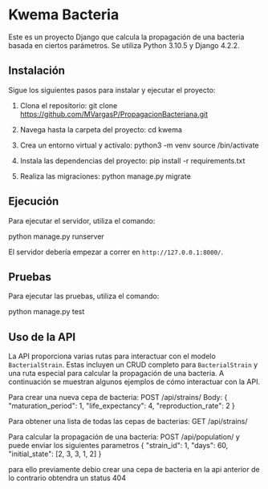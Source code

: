 # Kwema Bacteria

Este es un proyecto Django que calcula la propagación de una bacteria basada en ciertos parámetros. Se utiliza Python 3.10.5 y Django 4.2.2.

## Instalación

Sigue los siguientes pasos para instalar y ejecutar el proyecto:

1. Clona el repositorio:
git clone https://github.com/MVargasP/PropagacionBacteriana.git


2. Navega hasta la carpeta del proyecto:
cd kwema


3. Crea un entorno virtual y actívalo:
python3 -m venv <nombre de tu entorno virtual>
source <nombre de tu entorno virtual>/bin/activate


4. Instala las dependencias del proyecto:
pip install -r requirements.txt

5. Realiza las migraciones:
python manage.py migrate

## Ejecución

Para ejecutar el servidor, utiliza el comando:

python manage.py runserver


El servidor debería empezar a correr en `http://127.0.0.1:8000/`.

## Pruebas

Para ejecutar las pruebas, utiliza el comando:

python manage.py test


## Uso de la API

La API proporciona varias rutas para interactuar con el modelo `BacterialStrain`. Estas incluyen un CRUD completo para `BacterialStrain` y una ruta especial para calcular la propagación de una bacteria. A continuación se muestran algunos ejemplos de cómo interactuar con la API.

Para crear una nueva cepa de bacteria:
POST /api/strains/
Body: {
"maturation_period": 1,
"life_expectancy": 4,
"reproduction_rate": 2
}

Para obtener una lista de todas las cepas de bacterias:
GET /api/strains/


Para calcular la propagación de una bacteria:
POST /api/population/
y puede enviar los siguientes parametros 
{ "strain_id": 1, "days": 60, "initial_state": [2, 3, 3, 1, 2] }

para ello previamente debio crear una cepa de bacteria en la api anterior de lo contrario obtendra un status 404